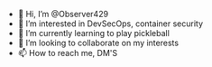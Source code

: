 - 👋 Hi, I’m @Observer429
- 👀 I’m interested in DevSecOps, container security
- 🌱 I’m currently learning to play pickleball
- 💞️ I’m looking to collaborate on my interests
- 📫 How to reach me, DM'S 

<!---
Observer429/Observer429 is a ✨ special ✨ repository because its `README.md` (this file) appears on your GitHub profile.
You can click the Preview link to take a look at your changes.
--->
